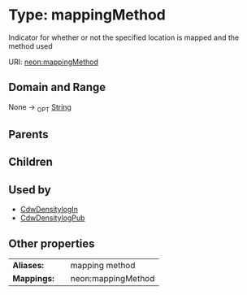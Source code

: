 
# Type: mappingMethod


Indicator for whether or not the specified location is mapped and the method used

URI: [neon:mappingMethod](https://data.neonscience.org/mappingMethod)


## Domain and Range

None ->  <sub>OPT</sub> [String](types/String.md)

## Parents


## Children


## Used by

 * [CdwDensitylogIn](CdwDensitylogIn.md)
 * [CdwDensitylogPub](CdwDensitylogPub.md)

## Other properties

|  |  |  |
| --- | --- | --- |
| **Aliases:** | | mapping method |
| **Mappings:** | | neon:mappingMethod |

